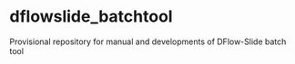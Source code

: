 # dflowslide_batchtool
Provisional repository for manual and developments of DFlow-Slide batch tool
